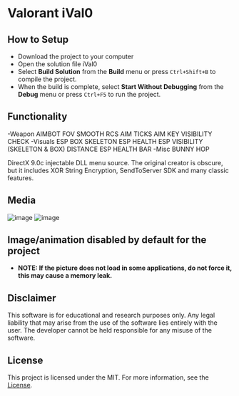 # Valorant iVal0

## How to Setup
- Download the project to your computer
- Open the solution file  iVal0
- Select **Build Solution** from the **Build** menu or press `Ctrl+Shift+B` to compile the project.
- When the build is complete, select **Start Without Debugging** from the **Debug** menu or press `Ctrl+F5` to run the project.

##  Functionality
-Weapon
AIMBOT
FOV
SMOOTH
RCS
AIM TICKS
AIM KEY
VISIBILITY CHECK
-Visuals
ESP BOX
SKELETON ESP
HEALTH ESP
VISIBILITY (SKELETON & BOX)
DISTANCE ESP
HEALTH BAR
-Misc
BUNNY HOP





DirectX 9.0c injectable DLL menu source. The original creator is obscure, but it includes XOR String Encryption, SendToServer SDK and many classic features.

## Media

![image](https://github.com/Asaka12z/V0/assets/165057020/67a7229b-dbc0-430e-aa9f-6eb1eed31789)
![image](https://github.com/Asaka12z/V0/assets/165057020/e503123d-884a-4369-a16e-564ff98f39bf)




## Image/animation disabled by default for the project

- **NOTE: If the picture does not load in some applications, do not force it, this may cause a memory leak.**


## Disclaimer

This software is for educational and research purposes only. Any legal liability that may arise from the use of the software lies entirely with the user. The developer cannot be held responsible for any misuse of the software.

## License

This project is licensed under the MIT. For more information, see the [License](LICENSE).
